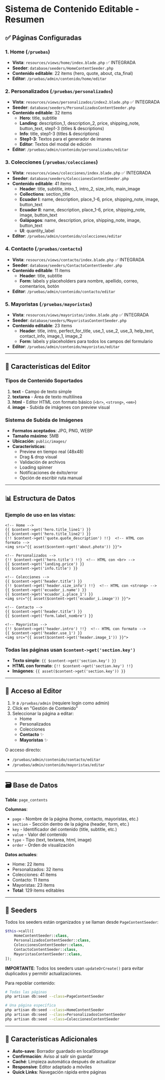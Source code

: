 # Sistema de Contenido Editable - Resumen

## ✅ Páginas Configuradas

### 1. **Home** (`/pruebas`)
- **Vista**: `resources/views/home/index.blade.php` ✅ INTEGRADA
- **Seeder**: `database/seeders/HomeContentSeeder.php`
- **Contenido editable**: 22 items (hero, quote, about, cta_final)
- **Editor**: `/pruebas/admin/contenido/home/editar`

### 2. **Personalizados** (`/pruebas/personalizados`)
- **Vista**: `resources/views/personalizados/index2.blade.php` ✅ INTEGRADA
- **Seeder**: `database/seeders/PersonalizadosContentSeeder.php`
- **Contenido editable**: 32 items
  - **Hero**: title, subtitle
  - **Landing**: description_1, description_2, price, shipping_note, button_text, step1-3 (titles & descriptions)
  - **Info**: title, step1-3 (titles & descriptions)
  - **Step1-3**: Textos para el generador de imanes
  - **Editor**: Textos del modal de edición
- **Editor**: `/pruebas/admin/contenido/personalizados/editar`

### 3. **Colecciones** (`/pruebas/colecciones`)
- **Vista**: `resources/views/colecciones/index.blade.php` ✅ INTEGRADA
- **Seeder**: `database/seeders/ColeccionesContentSeeder.php`
- **Contenido editable**: 41 items
  - **Header**: title, subtitle, intro_1, intro_2, size_info, main_image
  - **Collections**: section_title
  - **Ecuador I**: name, description, place_1-6, price, shipping_note, image, button_text
  - **Ecuador II**: name, description, place_1-6, price, shipping_note, image, button_text
  - **Galápagos**: name, description, price, shipping_note, image, button_text
  - **UI**: quantity_label
- **Editor**: `/pruebas/admin/contenido/colecciones/editar`

### 4. **Contacto** (`/pruebas/contacto`)
- **Vista**: `resources/views/contacto/index.blade.php` ✅ INTEGRADA
- **Seeder**: `database/seeders/ContactoContentSeeder.php`
- **Contenido editable**: 11 items
  - **Header**: title, subtitle
  - **Form**: labels y placeholders para nombre, apellido, correo, comentarios, botón
- **Editor**: `/pruebas/admin/contenido/contacto/editar`

### 5. **Mayoristas** (`/pruebas/mayoristas`)
- **Vista**: `resources/views/mayoristas/index.blade.php` ✅ INTEGRADA
- **Seeder**: `database/seeders/MayoristasContentSeeder.php`
- **Contenido editable**: 23 items
  - **Header**: title, intro, perfect_for_title, use_1, use_2, use_3, help_text, contact_info, image_1, image_2
  - **Form**: labels y placeholders para todos los campos del formulario
- **Editor**: `/pruebas/admin/contenido/mayoristas/editar`

---

## 🎨 Características del Editor

### Tipos de Contenido Soportados

1. **text** - Campo de texto simple
2. **textarea** - Área de texto multilínea
3. **html** - Editor HTML con formato básico (`<br>`, `<strong>`, `<em>`)
4. **image** - Subida de imágenes con preview visual

### Sistema de Subida de Imágenes

- **Formatos aceptados**: JPG, PNG, WEBP
- **Tamaño máximo**: 5MB
- **Ubicación**: `public/images/`
- **Características**:
  - Preview en tiempo real (48x48)
  - Drag & drop visual
  - Validación de archivos
  - Loading spinner
  - Notificaciones de éxito/error
  - Opción de escribir ruta manual

---

## 📊 Estructura de Datos

### Ejemplo de uso en las vistas:

```blade
<!-- Home -->
{{ $content->get('hero.title_line1') }}
{{ $content->get('hero.title_line2') }}
{!! $content->get('quote.quote_description') !!}  <!-- HTML con formato -->
<img src="{{ asset($content->get('about.photo')) }}">

<!-- Personalizados -->
{!! $content->get('hero.title') !!}  <!-- HTML con <br> -->
{{ $content->get('landing.price') }}
{{ $content->get('info.title') }}

<!-- Colecciones -->
{{ $content->get('header.title') }}
{!! $content->get('header.size_info') !!}  <!-- HTML con <strong> -->
{{ $content->get('ecuador_i.name') }}
{{ $content->get('ecuador_i.place_1') }}
<img src="{{ asset($content->get('ecuador_i.image')) }}">

<!-- Contacto -->
{{ $content->get('header.title') }}
{{ $content->get('form.label_nombre') }}

<!-- Mayoristas -->
{!! $content->get('header.intro') !!}  <!-- HTML con formato -->
{{ $content->get('header.use_1') }}
<img src="{{ asset($content->get('header.image_1')) }}">
```

### Todas las páginas usan `$content->get('section.key')`
- **Texto simple**: `{{ $content->get('section.key') }}`
- **HTML con formato**: `{!! $content->get('section.key') !!}`
- **Imágenes**: `{{ asset($content->get('section.key')) }}`

---

## 🚀 Acceso al Editor

1. Ir a `/pruebas/admin` (requiere login como admin)
2. Click en "Gestión de Contenido"
3. Seleccionar la página a editar:
   - Home
   - Personalizados
   - Colecciones
   - **Contacto** ✨
   - **Mayoristas** ✨

O acceso directo:
- `/pruebas/admin/contenido/contacto/editar`
- `/pruebas/admin/contenido/mayoristas/editar`

---

## 🗃️ Base de Datos

**Tabla**: `page_contents`

**Columnas**:
- `page` - Nombre de la página (home, contacto, mayoristas, etc.)
- `section` - Sección dentro de la página (header, form, etc.)
- `key` - Identificador del contenido (title, subtitle, etc.)
- `value` - Valor del contenido
- `type` - Tipo (text, textarea, html, image)
- `order` - Orden de visualización

**Datos actuales**:
- Home: 22 items
- Personalizados: 32 items
- Colecciones: 41 items
- Contacto: 11 items
- Mayoristas: 23 items
- **Total**: 129 items editables

---

## 📝 Seeders

Todos los seeders están organizados y se llaman desde `PageContentSeeder`:

```php
$this->call([
    HomeContentSeeder::class,
    PersonalizadosContentSeeder::class,
    ColeccionesContentSeeder::class,
    ContactoContentSeeder::class,
    MayoristasContentSeeder::class,
]);
```

**IMPORTANTE**: Todos los seeders usan `updateOrCreate()` para evitar duplicados y permitir actualizaciones.

Para repoblar contenido:
```bash
# Todas las páginas
php artisan db:seed --class=PageContentSeeder

# Una página específica
php artisan db:seed --class=HomeContentSeeder
php artisan db:seed --class=PersonalizadosContentSeeder
php artisan db:seed --class=ColeccionesContentSeeder
```

---

## 🎯 Características Adicionales

- **Auto-save**: Borrador guardado en localStorage
- **Confirmación**: Aviso al salir sin guardar
- **Caché**: Limpieza automática después de actualizar
- **Responsive**: Editor adaptado a móviles
- **Quick Links**: Navegación rápida entre páginas
